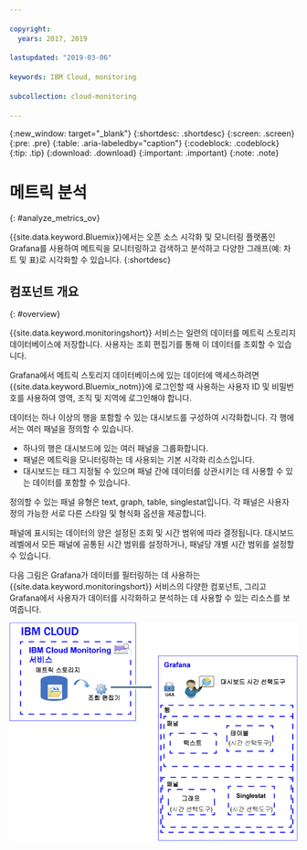 ```yaml
---

copyright:
  years: 2017, 2019

lastupdated: "2019-03-06"

keywords: IBM Cloud, monitoring

subcollection: cloud-monitoring

---
```


{:new_window: target="_blank"}
{:shortdesc: .shortdesc}
{:screen: .screen}
{:pre: .pre}
{:table: .aria-labeledby="caption"}
{:codeblock: .codeblock}
{:tip: .tip}
{:download: .download}
{:important: .important}
{:note: .note}


# 메트릭 분석
{: #analyze_metrics_ov}

{{site.data.keyword.Bluemix}}에서는 오픈 소스 시각화 및 모니터링 플랫폼인 Grafana를 사용하여 메트릭을 모니터링하고 검색하고 분석하고 다양한 그래프(예: 차트 및 표)로 시각화할 수 있습니다. 
{:shortdesc}


## 컴포넌트 개요
{: #overview}

{{site.data.keyword.monitoringshort}} 서비스는 일련의 데이터를 메트릭 스토리지 데이터베이스에 저장합니다. 사용자는 조회 편집기를 통해 이 데이터를 조회할 수 있습니다. 

Grafana에서 메트릭 스토리지 데이터베이스에 있는 데이터에 액세스하려면 {{site.data.keyword.Bluemix_notm}}에 로그인할 때 사용하는 사용자 ID 및 비밀번호를 사용하여 영역, 조직 및 지역에 로그인해야 합니다. 

데이터는 하나 이상의 행을 포함할 수 있는 대시보드를 구성하여 시각화합니다. 각 행에서는 여러 패널을 정의할 수 있습니다. 

* 하나의 행은 대시보드에 있는 여러 패널을 그룹화합니다. 
* 패널은 메트릭을 모니터링하는 데 사용되는 기본 시각화 리소스입니다. 
* 대시보드는 태그 지정될 수 있으며 패널 간에 데이터를 상관시키는 데 사용할 수 있는 데이터를 포함할 수 있습니다.

정의할 수 있는 패널 유형은 text, graph, table, singlestat입니다. 각 패널은 사용자 정의 가능한 서로 다른 스타일 및 형식화 옵션을 제공합니다. 

패널에 표시되는 데이터의 양은 설정된 조회 및 시간 범위에 따라 결정됩니다. 대시보드 레벨에서 모든 패널에 공통된 시간 범위를 설정하거나, 패널당 개별 시간 범위를 설정할 수 있습니다.

다음 그림은 Grafana가 데이터를 필터링하는 데 사용하는 {{site.data.keyword.monitoringshort}} 서비스의 다양한 컴포넌트, 그리고 Grafana에서 사용자가 데이터를 시각화하고 분석하는 데 사용할 수 있는 리소스를 보여줍니다.

![메트릭을 표시하고 모니터링하는 데 사용할 수 있는 {{site.data.keyword.monitoringlong}} 서비스 및 Grafana의 리소스에 대한 상위 레벨 컴포넌트 개요](images/grafana_ov_f1.gif)






